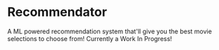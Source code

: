 # Recommendator

A ML powered recommendation system that'll give you the best movie selections to choose from! Currently a Work In Progress!
